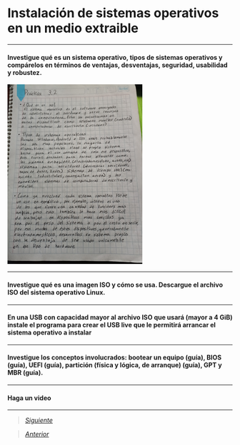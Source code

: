 # Instalación de sistemas operativos en un medio extraible

----

#### Investigue qué es un sistema operativo, tipos de sistemas operativos y compárelos en términos de ventajas, desventajas, seguridad, usabilidad y robustez.

<img src="Imagenes/12.jpg" width="60%"/>


----

#### Investigue qué es una imagen ISO y cómo se usa. Descargue el archivo ISO del sistema operativo Linux.

----

#### En una USB con capacidad mayor al archivo ISO que usará (mayor a 4 GiB) instale el programa para crear el USB live que le permitirá arrancar el sistema operativo a instalar

----

#### Investigue los conceptos involucrados: bootear un equipo (guía), BIOS (guía), UEFI (guía), partición (física y lógica, de arranque) (guía), GPT y MBR (guía).

----

#### Haga un video 

----

> [*Siguiente*](Practica12.md)

> [*Anterior*](Practica10.md)
